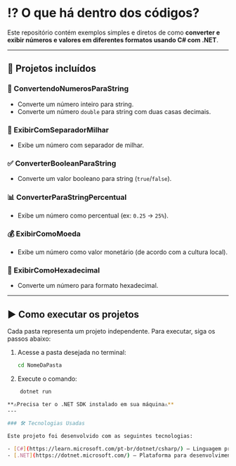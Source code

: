 # ⁉️ O que há dentro dos códigos?

Este repositório contém exemplos simples e diretos de como **converter e exibir números e valores em diferentes formatos usando C# com .NET**.

---

## 📁 Projetos incluídos

### 🔢 ConvertendoNumerosParaString
- Converte um número inteiro para string.
- Converte um número `double` para string com duas casas decimais.

### 📍 ExibirComSeparadorMilhar
- Exibe um número com separador de milhar.

### ✅ ConverterBooleanParaString
- Converte um valor booleano para string (`true`/`false`).

### 📊 ConverterParaStringPercentual
- Exibe um número como percentual (ex: `0.25` → `25%`).

### 💰 ExibirComoMoeda
- Exibe um número como valor monetário (de acordo com a cultura local).

### 🔢 ExibirComoHexadecimal
- Converte um número para formato hexadecimal.

---

## ▶️ Como executar os projetos

Cada pasta representa um projeto independente. Para executar, siga os passos abaixo:

1. Acesse a pasta desejada no terminal:
   ```bash
   cd NomeDaPasta

2. Execute o comando:
````bash
    dotnet run

**⚠️Precisa ter o .NET SDK instalado em sua máquina⚠️**
---

### 🛠 Tecnologias Usadas

Este projeto foi desenvolvido com as seguintes tecnologias:

- [C#](https://learn.microsoft.com/pt-br/dotnet/csharp/) — Linguagem principal do projeto
- [.NET](https://dotnet.microsoft.com/) — Plataforma para desenvolvimento e execução